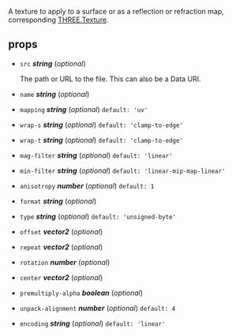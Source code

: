 A texture to apply to a surface or as a reflection or refraction map,
corresponding [THREE.Texture](https://threejs.org/docs/index.html#api/textures/Texture). 

## props 

- `src` ***string*** (*optional*) 

  The path or URL to the file. This can also be a Data URI. 

- `name` ***string*** (*optional*) 

- `mapping` ***string*** (*optional*) `default: 'uv'` 

- `wrap-s` ***string*** (*optional*) `default: 'clamp-to-edge'` 

- `wrap-t` ***string*** (*optional*) `default: 'clamp-to-edge'` 

- `mag-filter` ***string*** (*optional*) `default: 'linear'` 

- `min-filter` ***string*** (*optional*) `default: 'linear-mip-map-linear'` 

- `anisotropy` ***number*** (*optional*) `default: 1` 

- `format` ***string*** (*optional*) 

- `type` ***string*** (*optional*) `default: 'unsigned-byte'` 

- `offset` ***vector2*** (*optional*) 

- `repeat` ***vector2*** (*optional*) 

- `rotation` ***number*** (*optional*) 

- `center` ***vector2*** (*optional*) 

- `premultiply-alpha` ***boolean*** (*optional*) 

- `unpack-alignment` ***number*** (*optional*) `default: 4` 

- `encoding` ***string*** (*optional*) `default: 'linear'` 

